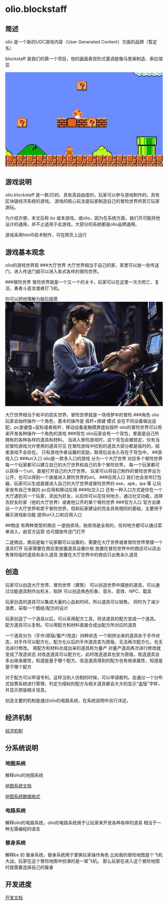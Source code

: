 # olio.blockstaff

## 简述

olio 是一个新的UGC游戏内容（User Generated Content）方面的品牌（暂定名）

blockstaff 是我们的第一个项目，他的画面表现形式基调是像马里奥制造、泰拉瑞亚

![](img/mario.jpg)



## 游戏说明

olio.blockstaff
是一款2D的、具有高自由度的，玩家可以参与游戏制作的，具有区块链经济系统的游戏。
游戏的核心玩法是玩家制造自己的冒险世界供其它玩家游玩。

为介绍方便，本文后称 bs 或本游戏，或olio，因为在系统方面，我们尽可能将他设计的通用，并不止适用于此游戏，大部分的系统都是olio品牌通用。

游戏采用html5技术制作，可在网页上运行



## 游戏基本观念
olio的游戏世界观
###大厅世界
大厅世界相当于自己的家，家里可以放一些传送门，进入传送门就可以进入各式各样的冒险世界。

###冒险世界
冒险世界就是一个又一个的关卡，玩家可以在这里一次次死亡、复活，勇者斗恶龙或者打飞机。

你可以把他理解为脑后插管
![](img/105Q64557-0.jpg)

大厅世界相当于和平的现实世界，冒险世界就是一场场梦中的冒险
###角色
olio玩家会始终操作一个角色，基本的操作是 摇杆+按键 模式
会在不同设备做出适配，pc是键盘+鼠标或者摇杆，移动设备是触摸屏虚拟摇杆
olio的冒险世界可以用来开发各种操作一个角色的游戏
###背包
olio玩家会有一个背包，里面是自己所拥有的各种各样的道具和材料。
当进入冒险游戏时，这个背包会被锁定，仅有当前冒险游戏允许使用的道具可见
在冒险游戏中捡到的道具大部分都是临时的，结束游戏不会存在。
只有游戏作者设置的奖励，取得后会永久存在于背包中。
##游戏入口
###url入口
olio是一款多入口的游戏
分为一个大厅世界 对应多个冒险世界
每一个玩家都可以建立自己的大厅世界和自己的多个冒险世界。
每一个玩家都可以获得一个url，直接打开自己的大厅世界。
玩家可以将自己制作的冒险世界设为公开，也可以得到一个直接进入冒险世界的url。
###应用入口
我们也会发布打包器，玩家可以生成直接进入自己的大厅世界或冒险世界的 exe，apk，ipa 等
让玩家发布自己专属的 pc应用和移动应用
###社交入口
还有一种入口方式是你在一个大厅遇到另一个玩家，添加为好友，以后你可以在任何地方，通过社交功能，选择去好友的家（他的大厅世界）或者他公开的某个冒险世界
###官方入口
官方会建设一个大厅世界和若干冒险世界，但和玩家建设的完全具有相同的基础，主要用于展示游戏新功能
提供url入口和应用入口

##商店
有两种类型的商店
一是拍卖场，拍卖场是全局的，任何地方都可以通过菜单进入，由官方运营
也可摆放传送门打开

二是商店，商店是每个玩家都可以设置的，需要在大厅世界或者冒险世界里摆一个道具打开
玩家需要在商店里放置道具设置价格
放置在冒险世界中的商店可以店出售冒险临时道具和永久道具
放置在大厅世界中的商店只出售永久道具
## 创造
玩家可以创造大厅世界、冒险世界（建筑）
可以创造世界中摆放的道具，可以通过功能道具制作出机关、陷阱
可以创造角色形象、音乐、音效、NPC、载具

玩家创造的道具可以集成大量的心血和时间，所以道具可以销售。
同时为了减少浪费，采取一个图纸/配方的设计

玩家创造了一个道具以后，可以采用配方工具，将该道具的配方变成一个道具。
配方道具可以复制。可以用配方和材料直接合成出配方所对应的道具

一个道具分为（手作/原版/量产/改造）四种状态
一个刚拼出来的道具处于手作状态，对手作可以配方化，配方化以后的手作道具变为原版，无法再次配方化，也无法进行修改。
用配方和材料合成出来的道具称为量产
对量产道具再次进行修改就变成了改造状态
对改造道具可以配方化，此时改造道具也变为原版，改造道具会多出继承属性，知道是基于哪个配方。改造道具得到的配方也有继承属性，知道是基于哪个配方

对于配方可以申请专利，这样当别人仿制的时候，可以申请裁判。会通过一个分布式投票系统进行管理，判定为侵权的配方与相关道具都会大大的显示“盗版”字样，并显示原版相关信息。

创造主要的机制是通过olio的电路系统，在系统说明中另行详述。
## 经济机制
[经济机制](doc/economic/main.md)

## 分系统说明

### 地图系统
解释olio的地图系统

[地图系统文档](doc/map/system.md)

[地图系统数据格式](doc/map/format.md)

### 电路系统
解释olio的电路系统，olio的电路系统用于让玩家来开发各种各样的道具
相当于一种无需编程的语言

### 替身系统

解释bs 的 替身系统，替身系统用于更换玩家操作角色
比如我的冒险地图是个飞机大战，玩家在这个冒险地图中扮演的是一架飞机。
那么玩家在进入这个冒险地图时就需要选择自己的替身

## 开发进度

[开发文档](doc/process/start.md)

